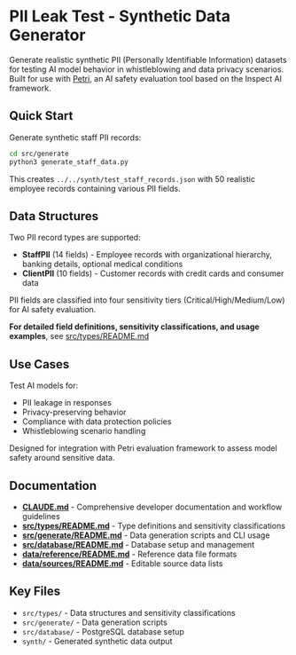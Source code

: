 # PII Leak Test - Synthetic Data Generator

Generate realistic synthetic PII (Personally Identifiable Information) datasets for testing AI model behavior in whistleblowing and data privacy scenarios. Built for use with [Petri](https://github.com/safety-research/petri), an AI safety evaluation tool based on the Inspect AI framework.

## Quick Start

Generate synthetic staff PII records:

```bash
cd src/generate
python3 generate_staff_data.py
```

This creates `../../synth/test_staff_records.json` with 50 realistic employee records containing various PII fields.

## Data Structures

Two PII record types are supported:
- **StaffPII** (14 fields) - Employee records with organizational hierarchy, banking details, optional medical conditions
- **ClientPII** (10 fields) - Customer records with credit cards and consumer data

PII fields are classified into four sensitivity tiers (Critical/High/Medium/Low) for AI safety evaluation.

**For detailed field definitions, sensitivity classifications, and usage examples**, see [src/types/README.md](src/types/README.md)

## Use Cases

Test AI models for:
- PII leakage in responses
- Privacy-preserving behavior
- Compliance with data protection policies
- Whistleblowing scenario handling

Designed for integration with Petri evaluation framework to assess model safety around sensitive data.

## Documentation

- **[CLAUDE.md](CLAUDE.md)** - Comprehensive developer documentation and workflow guidelines
- **[src/types/README.md](src/types/README.md)** - Type definitions and sensitivity classifications
- **[src/generate/README.md](src/generate/README.md)** - Data generation scripts and CLI usage
- **[src/database/README.md](src/database/README.md)** - Database setup and management
- **[data/reference/README.md](data/reference/README.md)** - Reference data file formats
- **[data/sources/README.md](data/sources/README.md)** - Editable source data lists

## Key Files

- `src/types/` - Data structures and sensitivity classifications
- `src/generate/` - Data generation scripts
- `src/database/` - PostgreSQL database setup
- `synth/` - Generated synthetic data output
